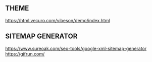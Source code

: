 ## THEME

https://html.vecuro.com/vibeson/demo/index.html

## SITEMAP GENERATOR

https://www.sureoak.com/seo-tools/google-xml-sitemap-generator
https://gifrun.com/
